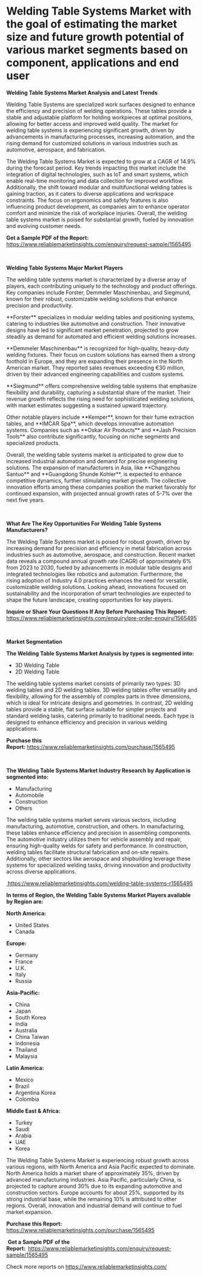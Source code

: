 <p><h1>Welding Table Systems Market with the goal of estimating the market size and future growth potential of various market segments based on component, applications and end user</h1></p><p><strong>Welding Table Systems Market Analysis and Latest Trends</strong></p>
<p><p>Welding Table Systems are specialized work surfaces designed to enhance the efficiency and precision of welding operations. These tables provide a stable and adjustable platform for holding workpieces at optimal positions, allowing for better access and improved weld quality. The market for welding table systems is experiencing significant growth, driven by advancements in manufacturing processes, increasing automation, and the rising demand for customized solutions in various industries such as automotive, aerospace, and fabrication.</p><p>The Welding Table Systems Market is expected to grow at a CAGR of 14.9% during the forecast period. Key trends impacting this market include the integration of digital technologies, such as IoT and smart systems, which enable real-time monitoring and data collection for improved workflow. Additionally, the shift toward modular and multifunctional welding tables is gaining traction, as it caters to diverse applications and workspace constraints. The focus on ergonomics and safety features is also influencing product development, as companies aim to enhance operator comfort and minimize the risk of workplace injuries. Overall, the welding table systems market is poised for substantial growth, fueled by innovation and evolving customer needs.</p></p>
<p><strong>Get a Sample PDF of the Report:&nbsp;</strong> <a href="https://www.reliablemarketinsights.com/enquiry/request-sample/1565495?utm_campaign=2660&utm_medium=2&utm_source=Github&utm_content=ia&utm_term=28022025&utm_id=welding-table-systems">https://www.reliablemarketinsights.com/enquiry/request-sample/1565495</a></p>
<p>&nbsp;</p>
<p><strong>Welding Table Systems Major Market Players</strong></p>
<p><p>The welding table systems market is characterized by a diverse array of players, each contributing uniquely to the technology and product offerings. Key companies include Forster, Demmeler Maschinenbau, and Siegmund, known for their robust, customizable welding solutions that enhance precision and productivity.</p><p>**Forster** specializes in modular welding tables and positioning systems, catering to industries like automotive and construction. Their innovative designs have led to significant market penetration, projected to grow steadily as demand for automated and efficient welding solutions increases.</p><p>**Demmeler Maschinenbau** is recognized for high-quality, heavy-duty welding fixtures. Their focus on custom solutions has earned them a strong foothold in Europe, and they are expanding their presence in the North American market. They reported sales revenues exceeding €30 million, driven by their advanced engineering capabilities and custom systems.</p><p>**Siegmund** offers comprehensive welding table systems that emphasize flexibility and durability, capturing a substantial share of the market. Their revenue growth reflects the rising need for sophisticated welding solutions, with market estimates suggesting a sustained upward trajectory.</p><p>Other notable players include **Kemper**, known for their fume extraction tables, and **IMCAR Spa**, which develops innovative automation systems. Companies such as **Oskar Air Products** and **Jash Precision Tools** also contribute significantly, focusing on niche segments and specialized products.</p><p>Overall, the welding table systems market is anticipated to grow due to increased industrial automation and demand for precise engineering solutions. The expansion of manufacturers in Asia, like **Changzhou Santuo** and **Guangdong Shunde Kohler**, is expected to enhance competitive dynamics, further stimulating market growth. The collective innovation efforts among these companies position the market favorably for continued expansion, with projected annual growth rates of 5-7% over the next five years.</p></p>
<p>&nbsp;</p>
<p><strong>What Are The Key Opportunities For Welding Table Systems Manufacturers?</strong></p>
<p><p>The Welding Table Systems market is poised for robust growth, driven by increasing demand for precision and efficiency in metal fabrication across industries such as automotive, aerospace, and construction. Recent market data reveals a compound annual growth rate (CAGR) of approximately 6% from 2023 to 2030, fueled by advancements in modular table designs and integrated technologies like robotics and automation. Furthermore, the rising adoption of Industry 4.0 practices enhances the need for versatile, customizable welding solutions. Looking ahead, innovations focused on sustainability and the incorporation of smart technologies are expected to shape the future landscape, creating opportunities for key players.</p></p>
<p><strong>Inquire or Share Your Questions If Any Before Purchasing This Report:</strong> <a href="https://www.reliablemarketinsights.com/enquiry/pre-order-enquiry/1565495?utm_campaign=2660&utm_medium=2&utm_source=Github&utm_content=ia&utm_term=28022025&utm_id=welding-table-systems">https://www.reliablemarketinsights.com/enquiry/pre-order-enquiry/1565495</a></p>
<p>&nbsp;</p>
<p><strong>Market Segmentation</strong></p>
<p><strong>The Welding Table Systems Market Analysis by types is segmented into:</strong></p>
<p><ul><li>3D Welding Table</li><li>2D Welding Table</li></ul></p>
<p><p>The welding table systems market consists of primarily two types: 3D welding tables and 2D welding tables. 3D welding tables offer versatility and flexibility, allowing for the assembly of complex parts in three dimensions, which is ideal for intricate designs and geometries. In contrast, 2D welding tables provide a stable, flat surface suitable for simpler projects and standard welding tasks, catering primarily to traditional needs. Each type is designed to enhance efficiency and precision in various welding applications.</p></p>
<p><strong>Purchase this Report:&nbsp;</strong><a href="https://www.reliablemarketinsights.com/purchase/1565495?utm_campaign=2660&utm_medium=2&utm_source=Github&utm_content=ia&utm_term=28022025&utm_id=welding-table-systems">https://www.reliablemarketinsights.com/purchase/1565495</a></p>
<p>&nbsp;</p>
<p><strong>The Welding Table Systems Market Industry Research by Application is segmented into:</strong></p>
<p><ul><li>Manufacturing</li><li>Automobile</li><li>Construction</li><li>Others</li></ul></p>
<p><p>The welding table systems market serves various sectors, including manufacturing, automotive, construction, and others. In manufacturing, these tables enhance efficiency and precision in assembling components. The automotive industry utilizes them for vehicle assembly and repair, ensuring high-quality welds for safety and performance. In construction, welding tables facilitate structural fabrication and on-site repairs. Additionally, other sectors like aerospace and shipbuilding leverage these systems for specialized welding tasks, driving innovation and productivity across diverse applications.</p></p>
<p><a href="https://www.reliablemarketinsights.com/welding-table-systems-r1565495?utm_campaign=2660&utm_medium=2&utm_source=Github&utm_content=ia&utm_term=28022025&utm_id=welding-table-systems">&nbsp;https://www.reliablemarketinsights.com/welding-table-systems-r1565495</a></p>
<p><strong>In terms of Region, the Welding Table Systems Market Players available by Region are:</strong></p>
<p>
    <p> <strong> North America: </strong>
        <ul>
            <li>United States</li>
            <li>Canada</li>
        </ul>
        </p> 
    <p> <strong> Europe: </strong>
        <ul>
            <li>Germany</li>
            <li>France</li>
            <li>U.K.</li>
            <li>Italy</li>
            <li>Russia</li>
        </ul>
        </p> 
    <p> <strong> Asia-Pacific: </strong>
        <ul>
            <li>China</li>
            <li>Japan</li>
            <li>South Korea</li>
            <li>India</li>
            <li>Australia</li>
            <li>China Taiwan</li>
            <li>Indonesia</li>
            <li>Thailand</li>
            <li>Malaysia</li>
        </ul>
        </p> 
    <p> <strong> Latin America: </strong>
        <ul>
            <li>Mexico</li>
            <li>Brazil</li>
            <li>Argentina Korea</li>
            <li>Colombia</li>
        </ul>
        </p> 
    <p> <strong> Middle East & Africa: </strong>
        <ul>
            <li>Turkey</li>
            <li>Saudi</li>
            <li>Arabia</li>
            <li>UAE</li>
            <li>Korea</li>
        </ul>
    </p>
    </p>
<p><p>The Welding Table Systems Market is experiencing robust growth across various regions, with North America and Asia Pacific expected to dominate. North America holds a market share of approximately 35%, driven by advanced manufacturing industries. Asia Pacific, particularly China, is projected to capture around 30% due to its expanding automotive and construction sectors. Europe accounts for about 25%, supported by its strong industrial base, while the remaining 10% is attributed to other regions. Overall, innovation and industrial demand will continue to fuel market expansion.</p></p>
<p><strong>Purchase this Report: </strong><a href="https://www.reliablemarketinsights.com/purchase/1565495?utm_campaign=2660&utm_medium=2&utm_source=Github&utm_content=ia&utm_term=28022025&utm_id=welding-table-systems">https://www.reliablemarketinsights.com/purchase/1565495</a></p>
<p>&nbsp;<strong>Get a Sample PDF of the Report:&nbsp;&nbsp;</strong><a href="https://www.reliablemarketinsights.com/enquiry/request-sample/1565495?utm_campaign=2660&utm_medium=2&utm_source=Github&utm_content=ia&utm_term=28022025&utm_id=welding-table-systems">https://www.reliablemarketinsights.com/enquiry/request-sample/1565495</a></p>
<p><strong></strong></p>
<p>Check more reports on <a href="https://www.reliablemarketinsights.com/?utm_campaign=2660&utm_medium=2&utm_source=Github&utm_content=ia&utm_term=28022025&utm_id=welding-table-systems">https://www.reliablemarketinsights.com/</a></p>